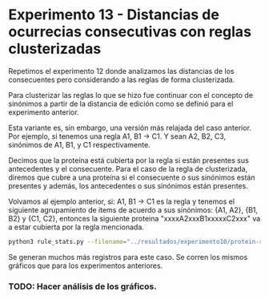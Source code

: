 # Experimento 13 - Distancias de ocurrecias consecutivas con reglas clusterizadas

Repetimos el experimento 12 donde analizamos las distancias de los consecuentes
pero considerando a las reglas de forma clusterizada.

Para clusterizar las reglas lo que se hizo fue continuar con el concepto de sinónimos
a partir de la distancia de edición como se definió para el experimento anterior.

Esta variante es, sin embargo, una versión más relajada del caso anterior. 
Por ejemplo, si tenemos una regla A1, B1 -> C1. Y sean A2, B2, C3, sinónimos
de A1, B1, y C1 respectivamente.

Decimos que la proteína está cubierta por la regla si están presentes sus
antecedentes y el consecuente. Para el caso de la regla de clusterizada,
diremos que cubre a una proteína si el consecuente o sus sinónimos están presentes
y además, los antecedentes o sus sinónimos están presentes.

Volvamos al ejemplo anterior, si: A1, B1 -> C1 es la regla y tenemos el 
siguiente agrupamiento de items de acuerdo a sus sinónimos:
{A1, A2}, {B1, B2} y {C1, C2}, entonces la siguiente proteina
"xxxxA2xxxB1xxxxxC2xxx" va a estar cubierta por la regla mencionada.

```bash
python3 rule_stats.py --filename="../resultados/experimento10/protein-rules-test.db" --mode="cluster-distances"
```

Se generan muchos más registros para este caso. Se corren los mismos gráficos
que para los experimentos anteriores.

### TODO: Hacer análisis de los gráficos.